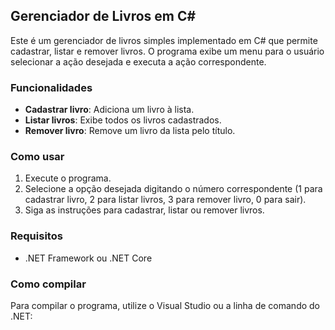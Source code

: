 ## Gerenciador de Livros em C#

Este é um gerenciador de livros simples implementado em C# que permite cadastrar, listar e remover livros. O programa exibe um menu para o usuário selecionar a ação desejada e executa a ação correspondente.

### Funcionalidades

- **Cadastrar livro**: Adiciona um livro à lista.
- **Listar livros**: Exibe todos os livros cadastrados.
- **Remover livro**: Remove um livro da lista pelo título.

### Como usar

1. Execute o programa.
2. Selecione a opção desejada digitando o número correspondente (1 para cadastrar livro, 2 para listar livros, 3 para remover livro, 0 para sair).
3. Siga as instruções para cadastrar, listar ou remover livros.

### Requisitos

- .NET Framework ou .NET Core

### Como compilar

Para compilar o programa, utilize o Visual Studio ou a linha de comando do .NET:
